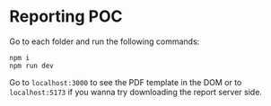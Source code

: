 # Reporting POC

Go to each folder and run the following commands:

```
npm i
npm run dev
```

Go to `localhost:3000` to see the PDF template in the DOM or to `localhost:5173` if you wanna try downloading the report server side.